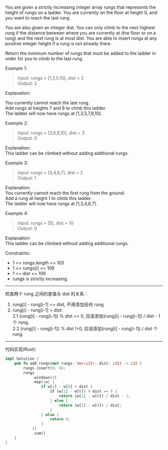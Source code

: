 You are given a strictly increasing integer array rungs that represents the height of rungs on a ladder. You are currently on the floor at height 0, and you want to reach the last rung.

You are also given an integer dist. You can only climb to the next highest rung if the distance between where you are currently at (the floor or on a rung) and the next rung is at most dist. You are able to insert rungs at any positive integer height if a rung is not already there.

Return the minimum number of rungs that must be added to the ladder in order for you to climb to the last rung.

Example 1:

> Input: rungs = [1,3,5,10], dist = 2  
> Output: 2

Explanation:

You currently cannot reach the last rung.  
Add rungs at heights 7 and 8 to climb this ladder.  
The ladder will now have rungs at [1,3,5,7,8,10].

Example 2:

> Input: rungs = [3,6,8,10], dist = 3  
> Output: 0

Explanation:  
This ladder can be climbed without adding additional rungs.

Example 3:

> Input: rungs = [3,4,6,7], dist = 2  
> Output: 1

Explanation:  
You currently cannot reach the first rung from the ground.  
Add a rung at height 1 to climb this ladder.  
The ladder will now have rungs at [1,3,4,6,7].

Example 4:

> Input: rungs = [5], dist = 10  
> Output: 0

Explanation:  
This ladder can be climbed without adding additional rungs.

Constraints:

- 1 <= rungs.length <= 105
- 1 <= rungs[i] <= 109
- 1 <= dist <= 109
- rungs is strictly increasing.

---

检查两个 rung 之间的差值与 dist 的关系：

1. rung[i] - rung[i-1] <= dist, 不用添加任何 rung
2. rung[i] - rung[i-1] > dist:  
   2.1 (rung[i] - rung[i-1]) % dist == 0, 应该添加(rung[i] - rung[i-1]) / dist - 1 个 rung.  
   2.2 (rung[i] - rung[i-1]) % dist !=0, 应该添加(rung[i] - rung[i-1]) / dist 个 rung.

---

代码实现(Rust):

```rust
impl Solution {
    pub fn add_rungs(mut rungs: Vec<i32>, dist: i32) -> i32 {
        rungs.insert(0, 0);
        rungs
            .windows(2)
            .map(|w| {
                if w[1] - w[0] > dist {
                    if (w[1] - w[0]) % dist == 0 {
                        return (w[1] - w[0]) / dist - 1;
                    } else {
                        return (w[1] - w[0]) / dist;
                    }
                } else {
                    return 0;
                }
            })
            .sum()
    }
}
```
